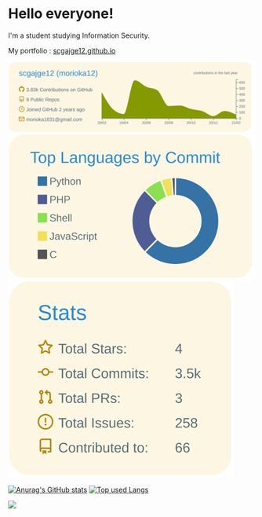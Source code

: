 # Hello everyone!

I'm a student studying Information Security.

My portfolio : [scgajge12.github.io](https://scgajge12.github.io/)

[![](https://raw.githubusercontent.com/scgajge12/scgajge12/master/profile-summary-card-output/solarized/0-profile-details.svg)](https://github.com/vn7n24fzkq/github-profile-summary-cards)
[![](https://raw.githubusercontent.com/scgajge12/scgajge12/master/profile-summary-card-output/solarized/2-most-commit-language.svg)](https://github.com/vn7n24fzkq/github-profile-summary-cards)
[![](https://raw.githubusercontent.com/scgajge12/scgajge12/master/profile-summary-card-output/solarized/3-stats.svg)](https://github.com/vn7n24fzkq/github-profile-summary-cards)

[![Anurag's GitHub stats](https://github-readme-stats.vercel.app/api?username=scgajge12&count_private=true&show_icons=true&theme=gruvbox)](https://github.com/anuraghazra/github-readme-stats)
[![Top used Langs](https://github-readme-stats.vercel.app/api/top-langs/?username=scgajge12&layout=compact&theme=gruvbox)](https://github.com/anuraghazra/github-readme-stats)

![](https://komarev.com/ghpvc/?username=scgajge12&color=green)



<!--
**scgajge12/scgajge12** is a ✨ _special_ ✨ repository because its `README.md` (this file) appears on your GitHub profile.

Here are some ideas to get you started:

- 🔭 I’m currently working on ...
- 🌱 I’m currently learning ...
- 👯 I’m looking to collaborate on ...
- 🤔 I’m looking for help with ...
- 💬 Ask me about ...
- 📫 How to reach me: ...
- 😄 Pronouns: ...
- ⚡ Fun fact: ...
-->
